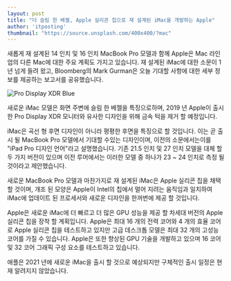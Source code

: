 ```yaml
---
layout: post
title: "더 슬림 한 베젤, Apple 실리콘 칩으로 재 설계된 iMac을 개발하는 Apple"
author: 'itposting'
thumbnail: "https://source.unsplash.com/400x400/?mac"
---
```



새롭게 재 설계된 14 인치 및 16 인치 MacBook Pro 모델과 함께 Apple은 Mac 라인업의 다른 Mac에 대한 주요 계획도 가지고 있습니다.
 재 설계된 iMac에 대한 소문이 1 년 넘게 들려 왔고, Bloomberg의 Mark Gurman은 오늘 기대할 사항에 대한 세부 정보를 제공하는 보고서를 공유했습니다.

![Pro Display XDR Blue](https://images.macrumors.com/t/1fy0Ri0Mfn_q7GI_JE7q56-FFyk=/2500x0/filters:no_upscale():quality(90)/article-new/2020/05/Pro-Display-XDR-Blue.jpg)

새로운 ‌iMac‌ 모델은 화면 주변에 슬림 한 베젤을 특징으로하며, 2019 년 Apple이 출시 한 Pro Display XDR 모니터와 유사한 디자인을 위해 금속 턱을 제거 할 예정입니다.

iMac은 곡선 형 후면 디자인이 아니라 평평한 후면을 특징으로 할 것입니다. 이는 곧 출시 될 MacBook Pro 모델에서 기대할 수있는 디자인이며, 이전의 소문에서는이를 "iPad Pro 디자인 언어"라고 설명했습니다.
 기존 21.5 인치 및 27 인치 모델을 대체 할 두 가지 버전이 있으며 이전 루머에서는 이러한 모델 중 하나가 23 ~ 24 인치로 측정 될 것이라고 제안했습니다.

새로운 MacBook Pro 모델과 마찬가지로 재 설계된 iMac은 Apple 실리콘 칩을 채택 할 것이며, 개조 된 모양은 Apple이 Intel의 칩에서 멀어 지려는 움직임과 일치하여 iMac에 업데이트 된 프로세서와 새로운 디자인을 한꺼번에 제공 할 것입니다.

Apple은 새로운 iMac에 더 빠르고 더 많은 GPU 성능을 제공 할 차세대 버전의 Apple 실리콘 칩을 장착 할 계획입니다.
 Apple은 최대 16 개의 전력 코어와 4 개의 효율 코어로 Apple 실리콘 칩을 테스트하고 있지만 고급 데스크톱 모델은 최대 32 개의 고성능 코어를 가질 수 있습니다.
 Apple은 또한 향상된 GPU 기술을 개발하고 있으며 16 코어 및 32 코어 그래픽 구성 요소를 테스트하고 있습니다.

애플은 2021 년에 새로운 iMac을 출시 할 것으로 예상되지만 구체적인 출시 일정은 현재 알려지지 않았습니다.